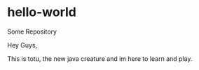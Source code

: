 # hello-world
Some Repository

Hey Guys,

This is totu, the new java creature and im here to learn and play.
